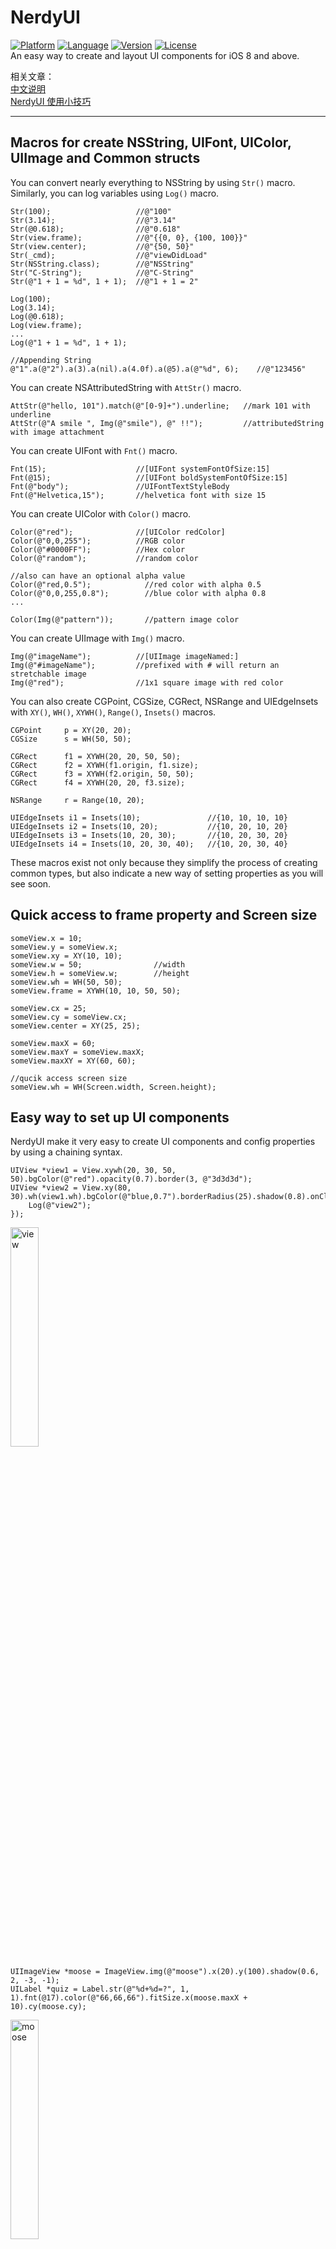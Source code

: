 # NerdyUI
[![Platform](http://cocoapod-badges.herokuapp.com/p/NerdyUI/badge.png)](https://cocoapods.org/pods/NerdyUI)
[![Language](https://camo.githubusercontent.com/329dad681452751ddf3fed2c8a32d2c4515ae03b/687474703a2f2f696d672e736869656c64732e696f2f62616467652f6c616e67756167652d4f626a432d627269676874677265656e2e7376673f7374796c653d666c6174)](https://cocoapods.org/pods/NerdyUI)
[![Version](http://cocoapod-badges.herokuapp.com/v/NerdyUI/badge.png)](https://cocoapods.org/pods/NerdyUI)
[![License](http://cocoapod-badges.herokuapp.com/l/NerdyUI/badge.png)](https://cocoapods.org/pods/NerdyUI)   
An easy way to create and layout UI components for iOS 8 and above.    

相关文章：  
[中文说明](http://www.jianshu.com/p/ac47c4826a19)     
[NerdyUI 使用小技巧](http://www.jianshu.com/p/c9ac29fb634e)

---
## Macros for create NSString, UIFont, UIColor, UIImage and Common structs

You can convert nearly everything to NSString by using `Str()` macro.  
Similarly, you can log variables using `Log()` macro.

	Str(100);					//@"100"
	Str(3.14);					//@"3.14"
	Str(@0.618);				//@"0.618"
	Str(view.frame);			//@"{{0, 0}, {100, 100}}"
	Str(view.center);			//@"{50, 50}"
	Str(_cmd);					//@"viewDidLoad"
	Str(NSString.class);		//@"NSString"
	Str("C-String");			//@"C-String"
	Str(@"1 + 1 = %d", 1 + 1);	//@"1 + 1 = 2"

	Log(100);
	Log(3.14);
	Log(@0.618);
	Log(view.frame);
	...
	Log(@"1 + 1 = %d", 1 + 1);
	
	//Appending String
	@"1".a(@"2").a(3).a(nil).a(4.0f).a(@5).a(@"%d", 6);    //@"123456"
	
You can create NSAttributedString with `AttStr()` macro.

	AttStr(@"hello, 101").match(@"[0-9]+").underline;	//mark 101 with underline
	AttStr(@"A smile ", Img(@"smile"), @" !!");			//attributedString with image attachment
	
You can create UIFont with `Fnt()` macro.

	Fnt(15);					//[UIFont systemFontOfSize:15]
	Fnt(@15);					//[UIFont boldSystemFontOfSize:15]
	Fnt(@"body");				//UIFontTextStyleBody
	Fnt(@"Helvetica,15");		//helvetica font with size 15
	
You can create UIColor with `Color()` macro.

	Color(@"red");				//[UIColor redColor]
	Color(@"0,0,255");			//RGB color
	Color(@"#0000FF");			//Hex color
	Color(@"random");			//random color

    //also can have an optional alpha value
    Color(@"red,0.5");            //red color with alpha 0.5
    Color(@"0,0,255,0.8");        //blue color with alpha 0.8
    ...

    Color(Img(@"pattern"));       //pattern image color
	
You can create UIImage with `Img()` macro.

	Img(@"imageName");			//[UIImage imageNamed:]
	Img(@"#imageName");			//prefixed with # will return an stretchable image
	Img(@"red");				//1x1 square image with red color
	
You can also create CGPoint, CGSize, CGRect, NSRange and UIEdgeInsets with `XY()`, `WH()`, `XYWH()`, `Range()`, `Insets()` macros.

	CGPoint		p = XY(20, 20);
	CGSize	 	s = WH(50, 50);
	
	CGRect	 	f1 = XYWH(20, 20, 50, 50);
	CGRect		f2 = XYWH(f1.origin, f1.size);
	CGRect		f3 = XYWH(f2.origin, 50, 50);
	CGRect		f4 = XYWH(20, 20, f3.size);
	
	NSRange		r = Range(10, 20);
	
	UIEdgeInsets i1 = Insets(10);				//{10, 10, 10, 10}
	UIEdgeInsets i2 = Insets(10, 20);			//{10, 20, 10, 20}
	UIEdgeInsets i3 = Insets(10, 20, 30);		//{10, 20, 30, 20}
	UIEdgeInsets i4 = Insets(10, 20, 30, 40);	//{10, 20, 30, 40}
	
These macros exist not only because they simplify the process of creating common types, but also indicate a new way of setting properties as you will see soon.


## Quick access to frame property and Screen size

	someView.x = 10;
	someView.y = someView.x;
	someView.xy = XY(10, 10);
	someView.w = 50;				//width
	someView.h = someView.w;		//height
	someView.wh = WH(50, 50);
	someView.frame = XYWH(10, 10, 50, 50);
	
	someView.cx = 25;
	someView.cy = someView.cx;
	someView.center = XY(25, 25);
	
	someView.maxX = 60;
	someView.maxY = someView.maxX;
	someView.maxXY = XY(60, 60);
	
	//qucik access screen size
	someView.wh = WH(Screen.width, Screen.height);


## Easy way to set up UI components
NerdyUI make it very easy to create UI components and config properties by using a chaining syntax.

	UIView *view1 = View.xywh(20, 30, 50, 50).bgColor(@"red").opacity(0.7).border(3, @"3d3d3d");
    UIView *view2 = View.xy(80, 30).wh(view1.wh).bgColor(@"blue,0.7").borderRadius(25).shadow(0.8).onClick(^{
        Log(@"view2");
    });

<img src="./res/view.png" alt="view" width="30%" />

	UIImageView *moose = ImageView.img(@"moose").x(20).y(100).shadow(0.6, 2, -3, -1);
    UILabel *quiz = Label.str(@"%d+%d=?", 1, 1).fnt(@17).color(@"66,66,66").fitSize.x(moose.maxX + 10).cy(moose.cy);

<img src="./res/moose.png" alt="moose" width="30%" />

	id title = AttStr(@"TAP ME").fnt(15).underline.range(0, 3).fnt(@18).color(@"random");
    UIButton *button1 = Button.str(title).insets(5, 10).fitSize.border(1).xy(20, 150).onClick(^(UIButton *btn) {
    	//Exp allows you to execute codes in any position.
        quiz.text = Str(@"%d+%d=%d", 1, 1, Exp(btn.tag += 1)); 
        [quiz sizeToFit];
    });
    
    UIButton *button2 = Button.str(@"HAT").highColor(@"brown").img(@"hat").gap(8);
    button2.xywh(button1.frame).x(button1.maxX + 10).borderRadius(5).bgImg(@"blue,0.5").highBgImg(@"orange");
    //highBgImg with color string is a very useful trick to set highlighted background color for UIButton.
    
<img src="./res/button.gif" alt="button" width="50%" />

    id pinField = TextField.x(button1.x).y(button1.maxY + 15).wh(170, 30).onChange(^(NSString *text) {
    	//self has been weakified, no need to warry about retain cycle.
        [(id)[self.view viewWithTag:101] setText:text];
    }).numberKeyboard.maxLength(4).hint(@"pin code").fnt(15).roundStyle;
    
    id textView = TextView.xywh(20, 240, 170, 100).border(1).insets(8).hint(@"placeholder").fnt([pinField font]).tg(101);

<img src="./res/input.gif" alt="input" width="50%" />

As you can see, most of the chainable properties are quite straight forward and self-explained. Some of them are very versatile and can take many kind of arguments. By the way, `View` is just a Macro for `[UIView new]`, same as others.

You use `.opacity()` and `.tg()` to set view's alpha and tag.

You use `.x()`, `.y()`, `.xy()`, `.w()`, `.h()`, `.wh()`, `.xywh()`, `.cx()`, `.cy()`, `.cxy()`, `.maxX()`, `.maxY()`, `.maxXY()` to set view's position and size. 

You use `.touchEnabled`, `.touchDisabled` to enable or disable touch.

You use `.flexibleLeft`, `.flexibleRight`, `.flexibleTop`, `.flexibleBottom`,   `.flexibleLR`, `.flexibleTB`, `.flexibleLRTB`, `.flexibleWidth`, `.flexibleHeight`, `.flexibleWH` to set autoresizingMask.

You use `.centerAlignment`, `.rightAlignment` to set alignment.

You use `.fnt()` to set font with the same format as `Fnt()`.

You use `.str()` to set text or attribtedText with the same format as `Str()`.

You use `.img()`, `.highImg()`, `.bgImg()` and `.highBgImg()` to set image, highlightedImage, backgroundImage and highlightedBackgroundImage, with the same format as `Img()`.

You use `.tint()`, `.color()`, `.bgColor()`, `.highColor()` to set tintColor, textColor, backgroundColor and highlightedTextColor, with the same format as `Color()`.

You use `.border()`, `.borderRadius()` and `.shadow()` to config border styles and drop shadows.

You use `.fitWidth`, `.fitHeight` and `.fitSize` to change bounds to fit content.

You use `.onClick()` to add click handler to any UIView.

For UITextField and UITextView, you use `.hint()` to set placeholder, `.maxLength()` to limit the total length, `.onChange()` for adding text change handler.

For UIButton, UITextField and UITextView, you use `.insets()` to add padding to contents.

An there are many more. Check the corresponding header file for more information.


##Enhancements to UILabel
You can add line spacing to UILabel by simply use `.lineGap()`.

You can add link to UILabel as well. All you have to do is create an NSAttributedString that marked as `.linkForLabel`, and then add a link click handler to UILabel with `.onLink()`.

	id str = @"Lorem ipsum 20 dolor sit er elit lamet, consectetaur cillium #adipisicing pecu, sed do #eiusmod tempor incididunt ut labore et 3.14 dolore magna aliqua.";
    id attStr = AttStr(str).range(0, 5).match(@"lamet").match(@"[0-9.]+").matchHashTag.linkForLabel;
	
	Label.str(attStr).multiline.lineGap(10).xywh(self.view.bounds).onLink(^(NSString *text) {
        Log(text);
    }).addTo(self.view);

<img src="./res/label.gif" alt="label" width="60%" />


##Easy way to Setup Constraints
Manual updating frame could be a pain sometimes. NerdyUI provide some chainable properties and a Masonry like approach to setup constraints. 

You use `.fixWidth()`, `.fixHeight()`, `.fixWH()` to setup width and height constraints.

You use `.embedIn()` to add to superview with edge constraints.

You use `.horHugging()`, `.horResistance()`, `.verHugging()`, `.verResistance()`, `.lowHugging`, `.lowResistance`, `.highHugging` and `.highResistance` to adjust contentHuggingPriority and contentCompressionResistancePriority. These properties are useful when the view is embedded in a StackView (like `HorStack` or `VerStack`).

For more complicated constraints, you use `.makeCons()`, `.remakeCons()` and `.updateCons()` to start the constraints making process.

	ImageView.img(@"macbook").embedIn(self.view).centerMode;
	
    id hello = Label.str(@"HELLO").fnt(@20).wh(80, 80).centerAlignment;
    id mac = Label.str(@"MAC").fnt(@20).wh(80, 80).centerAlignment;
    
    //In order to use makeCons, the view must be in the view hierarchy.
    EffectView.darkBlur.fixWH(80, 80).addTo(self.view).makeCons(^{
    	//you can use 'make' directly without the need to declare it
        make.right.equal.superview.centerX.constants(0);
        make.bottom.equal.superview.centerY.constants(0);
    }).addVibrancyChild(hello).tg(101);
    
    EffectView.extraLightBlur.fixWidth(80).fixHeight(80).addTo(self.view).makeCons(^{
        make.left.bottom.equal.view(self.view).center.constants(0, 0);
    });
    
    EffectView.lightBlur.addTo(self.view).makeCons(^{
        make.size.equal.constants(80, 80).And.center.equal.constants(40, 40);
    }).addVibrancyChild(mac);
    
    id subImg = Img(@"macbook").subImg(95, 110, 80, 80).blur(10);
    ImageView.img(subImg).addTo(self.view).makeCons(^{
        make.centerX.top.equal.view([self.view viewWithTag:101]).centerX.bottom.constants(0);
    });

![constraints](./res/constraints.png)


##Easy way to Layout

Adding constraints for every views by hand could be tedious. Luckily, you can build most of the layouts by simply using `HorStack` and `VerStack` (which are similar to UIStackView) and hopefully without creating any explicit constirants. 

	_indexLabel = Label.fnt(17).color(@"darkGray").fixWidth(44).centerAlignment;
    _iconView = ImageView.fixWH(64, 64).borderRadius(10).border(Screen.onePixel, @"#CCCCCC");
    
    //Setting preferWidth here will improve performance.
    _titleLabel = Label.fnt(15).lines(2).preferWidth(Screen.width - 205);
    _categoryLabel = Label.fnt(13).color(@"darkGray");
    
    _ratingLabel = Label.fnt(11).color(@"orange");
    _countLabel = Label.fnt(11).color(@"darkGray");
    
    _actionButton = Button.fnt(@15).color(@"#0065F7").border(1, @"#0065F7").borderRadius(3);
    _actionButton.highColor(@"white").highBgImg(@"#0065F7").insets(5, 10);
    _iapLabel = Label.fnt(9).color(@"darkGray").lines(2).str(@"In-App\nPurchases").centerAlignment;
    
    //.gap() will add spacing between all items.
    id ratingStack = HorStack(_ratingLabel, _countLabel).gap(5);
    id midStack = VerStack(_titleLabel, _categoryLabel, ratingStack).gap(4);
    id actionStack = VerStack(_actionButton, _iapLabel).gap(4).centerAlignment;
    
    HorStack(
             _indexLabel,
             _iconView,
             @10,           //Add spacing betweens two items.
             midStack,
             NERSpring,     //Using spring to ensure actionStack always stay in the right most position.
             actionStack
    ).embedIn(self.contentView, 10, 0, 10, 15);

<img src="./res/appcell.png" alt="appcell" width="60%" />

Here we create a cell mimic the AppStore Top Charts list cell. As you can see, the usages of HorStack and VerStack are quite simple. You divide your UI into small part of stacks, and embed them together with optional spacing. You can see how they are stack visually by click "Debug View Hierarchy". 

<img src="./res/appcell2.png" alt="appcell2" width="60%" />

After creation, all you have to do is setting item's values. Their appearance will update automatically according to you configurations. 

##Lightweight Styling
Nearly all the chainable properties can be set as style.

	//global style
	Style(@"h1").color(@"#333333").fnt(17);
   	Style(@"button").fixHeight(30).insets(0, 10).borderRadius(5);
   	//local style
   	id actionButtonStyle = Style().styles(@"button h1").bgImg(@"red").highBgImg(@"blue").highColor(@"white");

Here you create two global styles (which can be referred globally by name later) and a local style. The local style is inherit from both two global styles with `.styles()` properties. After creation, you can apply styles to any UIView or NSAttributedString using the same syntax. 

	id foo = Label.styles(@"h1").str(@"hello world");
   	id bar = Button.styles(actionButtonStyle).str(@"Send Email");

##Others

You can create Static TableView with `PlainTV` and `GroupTV`, which may be useful for Settings page. 
	
	PlainTV(Row.str(@"Row1"), Row.str(@"Row2"), Row.str(@"Row3")).embedIn(self.view);

You can present `Alert` And `ActionSheet` using the chaining syntax as well.

	Alert.title(@"Title").message(@"Message").action(@"OK",^{}), cancel(@"Cancel").show();
	ActionSheet.title(@"Title").message(@"Message").action(@"OK",^{}), cancel(@"Cancel").show();
	
For NSArray, we also provide you `.forEach()`, `.map()`, `.filter()` and `.reduce()`. 

	id result = @[@1, @2, @3, @4].map(^(NSInteger n) {
        return n * 2;
    }).filter(^(NSInteger n) {
        return n < 5;
    }).reduce(^(NSInteger ac, NSInteger n) {
        return ac + n;
    });
	

##Cautions
Inside `.onClick()`, `.onLink()`, `.onChange()` and `.onFinish()`, `self` has been weakified so you can use `self` directly without worrying retain cycle. Sometimes you may want to make a strong reference of `self` inside handler in order to prolong its life time.

NerdyUI use a lot of macros and category methods without prefixing. It's likely will clash with your own codes or third party frameworks, so use carefully.

## Installation
	pod "NerdyUI"

	 




